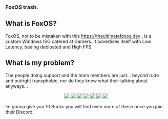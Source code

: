 ### FoxOS trash.

## What is FoxOS?

FoxOS, not to be mistaken with this https://theultimatefoxos.dev , is a custom Windows ISO catered at Gamers.
It advertises itself with Low Latency, beeing debloated and High FPS.

## What is my problem?

The people doing support and the team members are just... beyond rude and outright transphobic, nor do they know what their talking about anyways...

<div align="center">

![](https://i.imgur.com/SHtfrOA.png)
![](https://i.imgur.com/Yy2674q.png)
![](https://i.imgur.com/9ihHvlc.png)
![](https://i.imgur.com/adzcIBW.png)
![](https://i.imgur.com/jxA81nE.png)
![](https://i.imgur.com/9dmjmnz.png)
![](https://i.imgur.com/AASB0O8.png)

</div>

Im gonna give you 10 Bucks you will find even more of these once you join their Discord.
